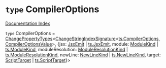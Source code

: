 # `type` CompilerOptions

[Documentation Index](../README.md)

`type` CompilerOptions = [ChangePropertyTypes](../type.ChangePropertyTypes/README.md)\<[ChangeStringIndexSignature](../type.ChangeStringIndexSignature/README.md)\<[ts.CompilerOptions](../interface.CompilerOptions/README.md), [CompilerOptionsValue](../type.CompilerOptionsValue/README.md)>, \{jsx: [JsxEmit](../enum.JsxEmit.2/README.md) | [ts.JsxEmit](../enum.JsxEmit/README.md), module: [ModuleKind](../enum.ModuleKind.2/README.md) | [ts.ModuleKind](../enum.ModuleKind/README.md), moduleResolution: [ModuleResolutionKind](../enum.ModuleResolutionKind.2/README.md) | [ts.ModuleResolutionKind](../enum.ModuleResolutionKind/README.md), newLine: [NewLineKind](../enum.NewLineKind.2/README.md) | [ts.NewLineKind](../enum.NewLineKind/README.md), target: [ScriptTarget](../enum.ScriptTarget.2/README.md) | [ts.ScriptTarget](../enum.ScriptTarget/README.md)}>